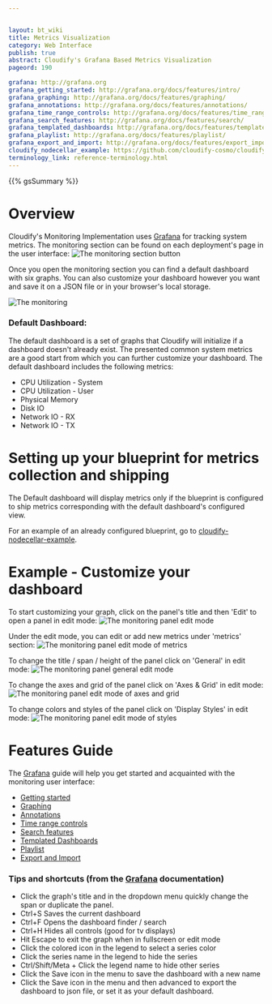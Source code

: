 ```yaml
---


layout: bt_wiki
title: Metrics Visualization
category: Web Interface
publish: true
abstract: Cloudify's Grafana Based Metrics Visualization
pageord: 190

grafana: http://grafana.org
grafana_getting_started: http://grafana.org/docs/features/intro/
grafana_graphing: http://grafana.org/docs/features/graphing/
grafana_annotations: http://grafana.org/docs/features/annotations/
grafana_time_range_controls: http://grafana.org/docs/features/time_range/
grafana_search_features: http://grafana.org/docs/features/search/
grafana_templated_dashboards: http://grafana.org/docs/features/templated_dashboards/
grafana_playlist: http://grafana.org/docs/features/playlist/
grafana_export_and_import: http://grafana.org/docs/features/export_import/
cloudify_nodecellar_example: https://github.com/cloudify-cosmo/cloudify-nodecellar-example
terminology_link: reference-terminology.html
---
```



{{% gsSummary %}}


# Overview

Cloudify's Monitoring Implementation uses [Grafana]({{page.grafana}}) for tracking system metrics.
The monitoring section can be found on each deployment's page in the user interface:
![The monitoring section button](/guide/images/ui/ui-monitoring-tab.jpg)

Once you open the monitoring section you can find a default dashboard with six graphs.
You can also customize your dashboard however you want and save it on a JSON file or in your browser's local storage.

![The monitoring](/guide/images/ui/ui_monitoring.jpg)

### Default Dashboard:

The default dashboard is a set of graphs that Cloudify will initialize if a dashboard doesn't already exist.
The presented common system metrics are a good start from which you can further customize your dashboard.
The default dashboard includes the following metrics:

* CPU Utilization - System
* CPU Utilization - User
* Physical Memory
* Disk IO
* Network IO - RX
* Network IO - TX


# Setting up your blueprint for metrics collection and shipping

The Default dashboard will display metrics only if the blueprint is configured to ship metrics corresponding with the default dashboard's configured view.

For an example of an already configured blueprint, go to [cloudify-nodecellar-example]({{page.cloudify_nodecellar_example}}).


# Example - Customize your dashboard

To start customizing your graph, click on the panel's title and then 'Edit' to open a panel in edit mode:
![The monitoring panel edit mode](/guide/images/ui/ui-monitoring-title-edit.jpg)

Under the edit mode, you can edit or add new metrics under 'metrics' section:
![The monitoring panel edit mode of metrics](/guide/images/ui/ui-monitoring-edit-metrics.jpg)

To change the title / span / height of the panel click on 'General' in edit mode:
![The monitoring panel general edit mode](/guide/images/ui/ui-monitoring-edit-general.jpg)

To change the axes and grid of the panel click on 'Axes & Grid' in edit mode:
![The monitoring panel edit mode of axes and grid](/guide/images/ui/ui-monitoring-edit-axes-grid.jpg)

To change colors and styles of the panel click on 'Display Styles' in edit mode:
![The monitoring panel edit mode of styles](/guide/images/ui/ui-monitoring-edit-styles.jpg)

# Features Guide
The [Grafana]({{page.grafana}}) guide will help you get started and acquainted with the monitoring user interface:

* [Getting started]({{page.grafana_getting_started}})
* [Graphing]({{page.grafana_graphing}})
* [Annotations]({{page.grafana_annotations}})
* [Time range controls]({{page.grafana_time_range_controls}})
* [Search features]({{page.grafana_search_features}})
* [Templated Dashboards]({{page.grafana_templated_dashboards}})
* [Playlist]({{page.grafana_playlist}})
* [Export and Import]({{page.grafana_export_and_import}})

### Tips and shortcuts (from the [Grafana]({{page.grafana}}) documentation)
* Click the graph's title and in the dropdown menu quickly change the span or duplicate the panel.
* Ctrl+S Saves the current dashboard
* Ctrl+F Opens the dashboard finder / search
* Ctrl+H Hides all controls (good for tv displays)
* Hit Escape to exit the graph when in fullscreen or edit mode
* Click the colored icon in the legend to select a series color
* Click the series name in the legend to hide the series
* Ctrl/Shift/Meta + Click the legend name to hide other series
* Click the Save icon in the menu to save the dashboard with a new name
* Click the Save icon in the menu and then advanced to export the dashboard to json file, or set it as your default dashboard.
